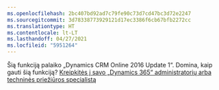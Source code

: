 ```yaml
---
ms.openlocfilehash: 2bc407bd92ad7c79fe90c73d7cd47bc3d72e2247
ms.sourcegitcommit: 3d78338773929121d17ec3386f6cb67bfb2272cc
ms.translationtype: HT
ms.contentlocale: lt-LT
ms.lasthandoff: 04/27/2021
ms.locfileid: "5951264"
---
```

Šią funkciją palaiko „Dynamics CRM Online 2016 Update 1“. Domina, kaip gauti šią funkciją? [Kreipkitės į savo „Dynamics 365“ administratorių arba techninės priežiūros specialistą](/dynamics365/customerengagement/on-premises/basics/find-administrator-support)